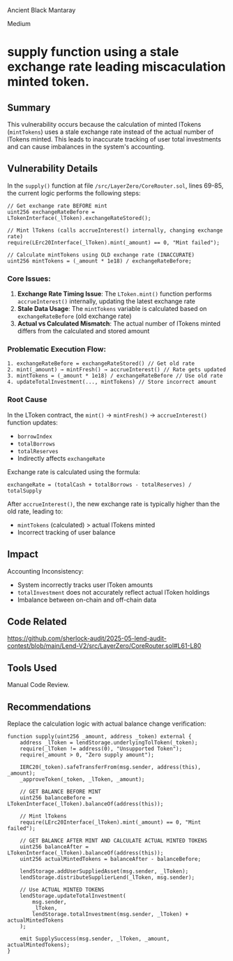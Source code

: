 Ancient Black Mantaray

Medium

# supply function using a stale exchange rate leading miscaculation minted token.


## Summary
This vulnerability occurs because the calculation of minted lTokens (`mintTokens`) uses a stale exchange rate instead of the actual number of lTokens minted. This leads to inaccurate tracking of user total investments and can cause imbalances in the system's accounting.

## Vulnerability Details

In the `supply()` function at file `/src/LayerZero/CoreRouter.sol`, lines 69-85, the current logic performs the following steps:

```solidity
// Get exchange rate BEFORE mint
uint256 exchangeRateBefore = LTokenInterface(_lToken).exchangeRateStored();

// Mint lTokens (calls accrueInterest() internally, changing exchange rate)
require(LErc20Interface(_lToken).mint(_amount) == 0, "Mint failed");

// Calculate mintTokens using OLD exchange rate (INACCURATE)
uint256 mintTokens = (_amount * 1e18) / exchangeRateBefore;
```

### Core Issues:

1. **Exchange Rate Timing Issue**: The `LToken.mint()` function performs `accrueInterest()` internally, updating the latest exchange rate
2. **Stale Data Usage**: The `mintTokens` variable is calculated based on `exchangeRateBefore` (old exchange rate)
3. **Actual vs Calculated Mismatch**: The actual number of lTokens minted differs from the calculated and stored amount

### Problematic Execution Flow:

```solidity
1. exchangeRateBefore = exchangeRateStored() // Get old rate
2. mint(_amount) → mintFresh() → accrueInterest() // Rate gets updated
3. mintTokens = (_amount * 1e18) / exchangeRateBefore // Use old rate
4. updateTotalInvestment(..., mintTokens) // Store incorrect amount
```

### Root Cause

In the LToken contract, the `mint()` → `mintFresh()` → `accrueInterest()` function updates:
- `borrowIndex`
- `totalBorrows` 
- `totalReserves`
- Indirectly affects `exchangeRate`

Exchange rate is calculated using the formula:
```solidity
exchangeRate = (totalCash + totalBorrows - totalReserves) / totalSupply
```

After `accrueInterest()`, the new exchange rate is typically higher than the old rate, leading to:
- `mintTokens` (calculated) > actual lTokens minted
- Incorrect tracking of user balance

## Impact

 Accounting Inconsistency: 
- System incorrectly tracks user lToken amounts
- `totalInvestment` does not accurately reflect actual lToken holdings
- Imbalance between on-chain and off-chain data

## Code Related
https://github.com/sherlock-audit/2025-05-lend-audit-contest/blob/main/Lend-V2/src/LayerZero/CoreRouter.sol#L61-L80

 
## Tools Used
Manual Code Review.

## Recommendations

Replace the calculation logic with actual balance change verification:

```solidity
function supply(uint256 _amount, address _token) external {
    address _lToken = lendStorage.underlyingTolToken(_token);
    require(_lToken != address(0), "Unsupported Token");
    require(_amount > 0, "Zero supply amount");

    IERC20(_token).safeTransferFrom(msg.sender, address(this), _amount);
    _approveToken(_token, _lToken, _amount);

    // GET BALANCE BEFORE MINT
    uint256 balanceBefore = LTokenInterface(_lToken).balanceOf(address(this));
    
    // Mint lTokens
    require(LErc20Interface(_lToken).mint(_amount) == 0, "Mint failed");
    
    // GET BALANCE AFTER MINT AND CALCULATE ACTUAL MINTED TOKENS
    uint256 balanceAfter = LTokenInterface(_lToken).balanceOf(address(this));
    uint256 actualMintedTokens = balanceAfter - balanceBefore;

    lendStorage.addUserSuppliedAsset(msg.sender, _lToken);
    lendStorage.distributeSupplierLend(_lToken, msg.sender);

    // Use ACTUAL MINTED TOKENS
    lendStorage.updateTotalInvestment(
        msg.sender, 
        _lToken, 
        lendStorage.totalInvestment(msg.sender, _lToken) + actualMintedTokens
    );

    emit SupplySuccess(msg.sender, _lToken, _amount, actualMintedTokens);
}
```


